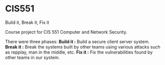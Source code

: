 # CIS551
Build it, Break it, Fix it

Course project for CIS 551 Computer and Network Security.

There were three phases:
**Build it :** Build a secure client server system.
**Break it :** Break the systems built by other teams using various attacks such as repplay, man in the middle, etc.
**Fix it   :** Fix the vulnerabilities found by other teams in our system.
